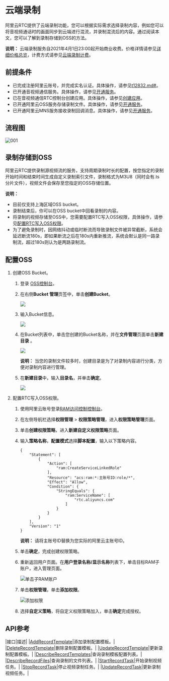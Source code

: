 # 云端录制

阿里云RTC提供了云端录制功能，您可以根据实际需求选择录制内容，例如您可以将音视频通话时的画面同步到云端进行混流，并录制混流后的内容。通过阅读本文，您可以了解到录制存储到OSS的方法。

**说明：** 云端录制服务自2021年4月1日23:00起开始商业收费。价格详情请参见[详细价格总览](https://www.aliyun.com/price/product?#/rtc/detail)，计费方式请参见[云端录制计费](/cn.zh-CN/产品计费/计费方式/云端录制计费.md)。

## 前提条件

-   已完成注册阿里云账号，并完成实名认证。具体操作，请参见[t12832.md\#]()。
-   已开通音视频通信服务。具体操作，请参见[开通服务](https://help.aliyun.com/document_detail/111590.html#task-1797646)。
-   已在音视频通信RTC控制台创建应用。具体操作，请参见[创建应用](https://help.aliyun.com/document_detail/124297.html?spm=a2c4g.11186623.6.567.2096fcb5hSozhp)。
-   已开通阿里云OSS服务存储录制文件。具体操作，请参见[开通服务](https://www.aliyun.com/product/oss)。
-   已开通阿里云MNS服务接收录制回调消息。具体操作，请参见[开通服务](https://www.aliyun.com/product/mns)。

## 流程图

![001](https://static-aliyun-doc.oss-accelerate.aliyuncs.com/assets/img/zh-CN/8801717161/p259241.png)

## 录制存储到OSS

阿里云RTC提供录制源视频流的服务，支持周期录制时长的配置，按您指定的录制开始时间和结束时间生成自定义录制索引文件，录制格式为M3U8（同时会有.ts分片文件），视频文件会保存至您指定的OSS存储位置。

**说明：**

-   目前仅支持上海区域OSS bucket。
-   录制结束后，你可以在OSS bucket中回看录制的内容。
-   将录制的视频存储至OSS中，您需要配置RTC写入OSS权限，具体操作，请参见[配置RTC写入OSS权限](#step_n9j_22s_75a)。
-   为了避免录制时，因网络抖动或临时断流而导致录制文件被异常截断，系统会延迟断流180s，即如果断流之后在180s内重新推流，系统会默认是同一路录制流，超过180s则认为是两路录制流。

## 配置OSS

1.  创建OSS Bucket。

    1.  登录 [OSS控制台](https://oss.console.aliyun.com/index?spm=5176.2020520107.1002.d10oss.3dfe962ekybGY)。

    2.  在右侧**Bucket 管理**页签中，单击**创建Bucket**。

        ![](https://static-aliyun-doc.oss-accelerate.aliyuncs.com/assets/img/zh-CN/0368600061/p21762.png)

    3.  输入Bucket信息。

        ![](https://static-aliyun-doc.oss-accelerate.aliyuncs.com/assets/img/zh-CN/6837294161/p21763.png)

    4.  在Bucket列表中，单击您创建的Bucket名称，并在**文件管理**页面单击**新建目录** 。

        ![](https://static-aliyun-doc.oss-accelerate.aliyuncs.com/assets/img/zh-CN/0368600061/p21764.png)

        **说明：** 当您的录制文件较多时，创建目录是为了对录制内容进行分类，方便对录制内容进行管理。

    5.  在**新建目录**中，输入**目录名**，并单击**确定**。

        ![](https://static-aliyun-doc.oss-accelerate.aliyuncs.com/assets/img/zh-CN/0368600061/p21765.png)

2.  配置RTC写入OSS权限。

    1.  使用阿里云账号登录[RAM访问控制控制台](https://ram.console.aliyun.com/overview)。

    2.  在左侧导航栏选择**权限管理** \> **权限策略管理**，进入**权限策略管理**页面。

    3.  单击**创建权限策略**，进入**新建自定义权限策略**页面。

    4.  输入**策略名称**，**配置模式**选择**脚本配置**，输入以下策略内容。

        ```
        {
            "Statement": [
                {
                    "Action": [
                        "ram:CreateServiceLinkedRole"
                    ],
                    "Resource": "acs:ram:*:主账号ID:role/*",
                    "Effect": "Allow",
                    "Condition": {
                        "StringEquals": {
                            "ram:ServiceName": [
                                "rtc.aliyuncs.com"
                            ]
                        }
                    }
                }
            ],
            "Version": "1"
        }
        ```

        **说明：** 请将主账号ID替换为您实际的阿里云主账号ID。

    5.  单击**确定**，完成创建权限策略。

    6.  重新返回用户页面。在**用户登录名称/显示名称**列表下，单击目标RAM子账户，进入管理页面。

        ![单击子RAM账户](https://static-aliyun-doc.oss-accelerate.aliyuncs.com/assets/img/zh-CN/2758773061/p176350.png)

    7.  单击**权限管理**，单击**添加权限**。

        ![添加权限](https://static-aliyun-doc.oss-accelerate.aliyuncs.com/assets/img/zh-CN/2758773061/p176351.png)

    8.  选择**自定义策略**，将自定义权限策略加入，单击**确定**完成授权。


## API参考

|接口|描述|
|[AddRecordTemplate](/cn.zh-CN/服务端API/云端录制/AddRecordTemplate.md)|添加录制配置模板。|
|[DeleteRecordTemplate](/cn.zh-CN/服务端API/云端录制/DeleteRecordTemplate.md)|删除录制配置模板。|
|[UpdateRecordTemplate](/cn.zh-CN/服务端API/云端录制/UpdateRecordTemplate.md)|更新录制配置模板。|
|[DescribeRecordTemplates](/cn.zh-CN/服务端API/云端录制/DescribeRecordTemplates.md)|查询录制模板配置列表。|
|[DescribeRecordFiles](/cn.zh-CN/服务端API/云端录制/DescribeRecordFiles.md)|查询录制的文件列表。|
|[StartRecordTask](/cn.zh-CN/服务端API/云端录制/StartRecordTask.md)|开始录制视频任务。|
|[StopRecordTask](/cn.zh-CN/服务端API/云端录制/StopRecordTask.md)|停止视频录制任务。|
|[UpdateRecordTask](/cn.zh-CN/服务端API/云端录制/UpdateRecordTask.md)|更新录制视频任务。|

